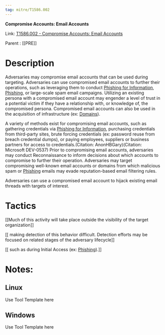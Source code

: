 ```yaml
---
tag: mitre/T1586.002
---
```


**Compromise Accounts: Email Accounts**

Link: [T1586.002 - Compromise Accounts: Email Accounts](https://attack.mitre.org/techniques/T1586/002)

Parent : [[PRE]]


# Description

Adversaries may compromise email accounts that can be used during targeting. Adversaries can use compromised email accounts to further their operations, such as leveraging them to conduct [Phishing for Information](https://attack.mitre.org/techniques/T1598), [Phishing](https://attack.mitre.org/techniques/T1566), or large-scale spam email campaigns. Utilizing an existing persona with a compromised email account may engender a level of trust in a potential victim if they have a relationship with, or knowledge of, the compromised persona. Compromised email accounts can also be used in the acquisition of infrastructure (ex: [Domains](https://attack.mitre.org/techniques/T1583/001)).

A variety of methods exist for compromising email accounts, such as gathering credentials via [Phishing for Information](https://attack.mitre.org/techniques/T1598), purchasing credentials from third-party sites, brute forcing credentials (ex: password reuse from breach credential dumps), or paying employees, suppliers or business partners for access to credentials.(Citation: AnonHBGary)(Citation: Microsoft DEV-0537) Prior to compromising email accounts, adversaries may conduct Reconnaissance to inform decisions about which accounts to compromise to further their operation. Adversaries may target compromising well-known email accounts or domains from which malicious spam or [Phishing](https://attack.mitre.org/techniques/T1566) emails may evade reputation-based email filtering rules.

Adversaries can use a compromised email account to hijack existing email threads with targets of interest.

# Tactics


[[Much of this activity will take place outside the visibility of the target organization]]

[[ making detection of this behavior difficult. Detection efforts may be focused on related stages of the adversary lifecycle]]

[[ such as during Initial Access (ex: [Phishing](https://attack.mitre.org/techniques/T1566)).]]


# Notes:

## Linux

Use Tool Template here

## Windows

Use Tool Template here